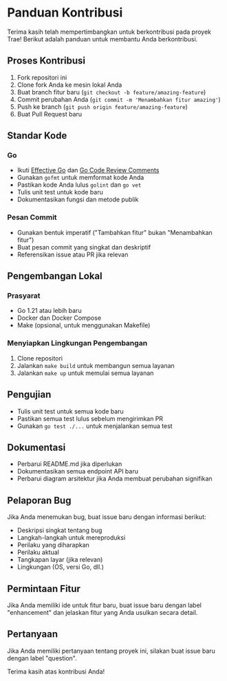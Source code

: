# Panduan Kontribusi

Terima kasih telah mempertimbangkan untuk berkontribusi pada proyek Trae! Berikut adalah panduan untuk membantu Anda berkontribusi.

## Proses Kontribusi

1. Fork repositori ini
2. Clone fork Anda ke mesin lokal Anda
3. Buat branch fitur baru (`git checkout -b feature/amazing-feature`)
4. Commit perubahan Anda (`git commit -m 'Menambahkan fitur amazing'`)
5. Push ke branch (`git push origin feature/amazing-feature`)
6. Buat Pull Request baru

## Standar Kode

### Go

- Ikuti [Effective Go](https://golang.org/doc/effective_go.html) dan [Go Code Review Comments](https://github.com/golang/go/wiki/CodeReviewComments)
- Gunakan `gofmt` untuk memformat kode Anda
- Pastikan kode Anda lulus `golint` dan `go vet`
- Tulis unit test untuk kode baru
- Dokumentasikan fungsi dan metode publik

### Pesan Commit

- Gunakan bentuk imperatif ("Tambahkan fitur" bukan "Menambahkan fitur")
- Buat pesan commit yang singkat dan deskriptif
- Referensikan issue atau PR jika relevan

## Pengembangan Lokal

### Prasyarat

- Go 1.21 atau lebih baru
- Docker dan Docker Compose
- Make (opsional, untuk menggunakan Makefile)

### Menyiapkan Lingkungan Pengembangan

1. Clone repositori
2. Jalankan `make build` untuk membangun semua layanan
3. Jalankan `make up` untuk memulai semua layanan

## Pengujian

- Tulis unit test untuk semua kode baru
- Pastikan semua test lulus sebelum mengirimkan PR
- Gunakan `go test ./...` untuk menjalankan semua test

## Dokumentasi

- Perbarui README.md jika diperlukan
- Dokumentasikan semua endpoint API baru
- Perbarui diagram arsitektur jika Anda membuat perubahan signifikan

## Pelaporan Bug

Jika Anda menemukan bug, buat issue baru dengan informasi berikut:

- Deskripsi singkat tentang bug
- Langkah-langkah untuk mereproduksi
- Perilaku yang diharapkan
- Perilaku aktual
- Tangkapan layar (jika relevan)
- Lingkungan (OS, versi Go, dll.)

## Permintaan Fitur

Jika Anda memiliki ide untuk fitur baru, buat issue baru dengan label "enhancement" dan jelaskan fitur yang Anda usulkan secara detail.

## Pertanyaan

Jika Anda memiliki pertanyaan tentang proyek ini, silakan buat issue baru dengan label "question".

Terima kasih atas kontribusi Anda!